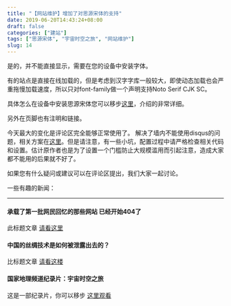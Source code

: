 ```yaml
---
title: "【网站维护】增加了对思源宋体的支持"
date: 2019-06-20T14:43:24+08:00
draft: false
categories: ["建站"]
tags: ["思源宋体", "宇宙时空之旅", "网站维护"]
slug: 14
---
```


是的，并不能直接显示，需要在您的设备中安装字体。

有的站点是直接在线加载的，但是考虑到汉字字库一般较大，即使动态加载也会严重拖慢加载速度，所以只对font-family做一个声明支持Noto Serif CJK SC。

具体怎么在设备中安装思源宋体您可以移步[这里](https://sspai.com/post/38705)，介绍的非常详细。

另外在页脚也有注明和链接。

今天最大的变化是评论区完全能够正常使用了。
解决了墙内不能使用disqus的问题，相关方案在[这里](https://github.com/fooleap/disqus-php-api)。但是请注意，有一些小坑，配置过程中请严格检查相关代码和设置。估计原作者也是为了设置一个门槛防止大规模滥用而引起注意，造成大家都不能用的后果就不好了。

如果您有什么疑问或建议可以在评论区提出，我们大家一起讨论。

一些有趣的新闻：

------

#### 承载了第一批网民回忆的那些网站 已经开始404了

此标题文章 [请看这里](http://www.wenxuecity.com/news/2019/06/18/8421867.html?tg_rhash=2cd85981dee380)

#### 中国的丝绸技术是如何被泄露出去的？

比标题文章 [请看这楼](https://new.qq.com/omn/20190215/20190215B06L4T.html)

#### 国家地理频道纪录片：宇宙时空之旅

这是一部纪录片，你可以移步 [这里观看](http://open.163.com/special/opencourse/aspacetimeodyssey.html)